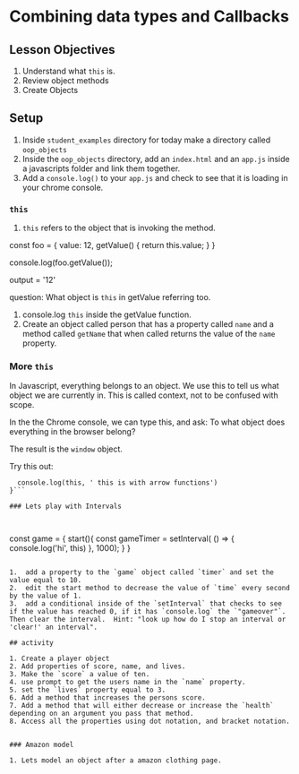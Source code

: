 # Combining data types and Callbacks

## Lesson Objectives

1. Understand what ```this``` is.
1. Review object methods
1. Create Objects


## Setup

1. Inside `student_examples` directory for today make a directory called `oop_objects`
2. Inside the `oop_objects` directory, add an `index.html` and an `app.js` inside a javascripts folder and link them together.
3.  Add a `console.log()` to your `app.js` and check to see that it is loading in your chrome console.



### ```this```

1.  ```this``` refers to the object that is invoking the method.


const foo = {
  value: 12,
  getValue() {
    return this.value;
  }
}

console.log(foo.getValue());

output = '12'

question:  What object is `this` in getValue referring too.

1. console.log `this` inside the getValue function.
2. Create an object called person that has a property called `name` and a method called `getName` that when called returns the value of the `name` property.


### More `this`

In Javascript, everything belongs to an object. We use this to tell us what object we are currently in. This is called context, not to be confused with scope.

In the the Chrome console, we can type this, and ask: To what object does everything in the browser belong?

The result is the `window` object. 

Try this out:

```const taco = () => {
  console.log(this, ' this is with arrow functions')
}```

### Lets play with Intervals



```
const game = {
  start(){
    const gameTimer = setInterval( () => {
      console.log('hi', this)
    }, 1000);
  }
}
```

1.  add a property to the `game` object called `timer` and set the value equal to 10.
2.  edit the start method to decrease the value of `time` every second by the value of 1.
3.  add a conditional inside of the `setInterval` that checks to see if the value has reached 0, if it has `console.log` the `"gameover"`.  Then clear the interval.  Hint: "look up how do I stop an interval or 'clear!' an interval".

## activity

1. Create a player object 
2. Add properties of score, name, and lives.
3. Make the `score` a value of ten.
4. use prompt to get the users name in the `name` property.
5. set the `lives` property equal to 3.
6. Add a method that increases the persons score.
7. Add a method that will either decrease or increase the `health` depending on an argument you pass that method.
8. Access all the properties using dot notation, and bracket notation.  


### Amazon model

1. Lets model an object after a amazon clothing page.

















